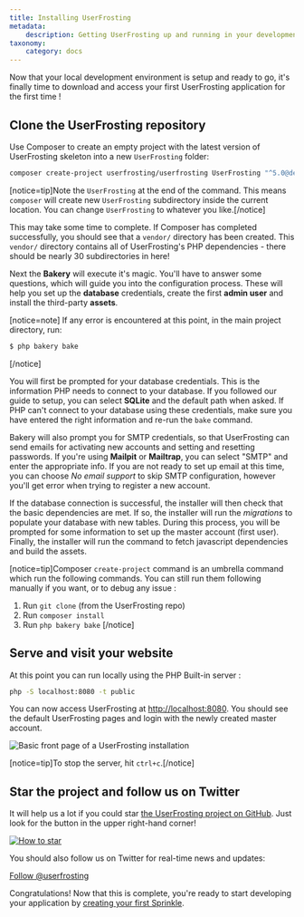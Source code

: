 ```yaml
---
title: Installing UserFrosting
metadata:
    description: Getting UserFrosting up and running in your development environment.
taxonomy:
    category: docs
---
```


Now that your local development environment is setup and ready to go, it's finally time to download and access your first UserFrosting application for the first time !

## Clone the UserFrosting repository

Use Composer to create an empty project with the latest version of UserFrosting skeleton into a new `UserFrosting` folder:

```bash
composer create-project userfrosting/userfrosting UserFrosting "^5.0@dev"
```

[notice=tip]Note the `UserFrosting` at the end of the command. This means `composer` will create new `UserFrosting` subdirectory inside the current location. You can change `UserFrosting` to whatever you like.[/notice]

This may take some time to complete. If Composer has completed successfully, you should see that a `vendor/` directory has been created. This `vendor/` directory contains all of UserFrosting's PHP dependencies - there should be nearly 30 subdirectories in here! 

Next the **Bakery** will execute it's magic. You'll have to answer some questions, which will guide you into the configuration process. These will help you set up the **database** credentials, create the first **admin user** and install the third-party **assets**.

[notice=note]
If any error is encountered at this point, in the main project directory, run:

```bash
$ php bakery bake
```
[/notice]

You will first be prompted for your database credentials. This is the information PHP needs to connect to your database. If you followed our guide to setup, you can select **SQLite** and the default path when asked. If PHP can't connect to your database using these credentials, make sure you have entered the right information and re-run the `bake` command.

Bakery will also prompt you for SMTP credentials, so that UserFrosting can send emails for activating new accounts and setting and resetting passwords. 
If you're using **Mailpit** or **Mailtrap**, you can select "SMTP" and enter the appropriate info. If you are not ready to set up email at this time, you can choose _No email support_ to skip SMTP configuration, however you'll get error when trying to register a new account. 

If the database connection is successful, the installer will then check that the basic dependencies are met. If so, the installer will run the _migrations_ to populate your database with new tables. During this process, you will be prompted for some information to set up the master account (first user). Finally, the installer will run the command to fetch javascript dependencies and build the assets.

[notice=tip]Composer `create-project` command is an umbrella command which run the following commands. You can still run them following manually if you want, or to debug any issue :

1. Run `git clone` (from the UserFrosting repo)
2. Run `composer install`
3. Run `php bakery bake`
[/notice]

## Serve and visit your website

At this point you can run locally using the PHP Built-in server : 

```bash
php -S localhost:8080 -t public
```

You can now access UserFrosting at [http://localhost:8080](http://localhost:8080). You should see the default UserFrosting pages and login with the newly created master account. 

![Basic front page of a UserFrosting installation](/images/front-page.png)

[notice=tip]To stop the server, hit `ctrl+c`.[/notice]

## Star the project and follow us on Twitter

It will help us a lot if you could star [the UserFrosting project on GitHub](https://github.com/userfrosting/UserFrosting). Just look for the button in the upper right-hand corner!

[![How to star](/images/how-to-star.png)](https://github.com/userfrosting/UserFrosting)

You should also follow us on Twitter for real-time news and updates:

<a class="twitter-follow-button" href="https://twitter.com/userfrosting" data-size="large">Follow @userfrosting</a>

Congratulations! Now that this is complete, you're ready to start developing your application by [creating your first Sprinkle](/sprinkles).
